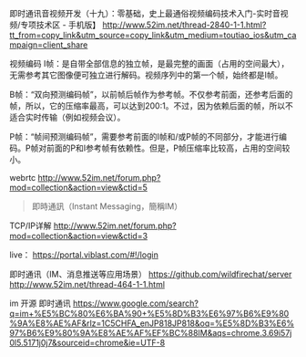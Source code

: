 即时通讯音视频开发（十九）：零基础，史上最通俗视频编码技术入门-实时音视频/专项技术区 - 手机版】
http://www.52im.net/thread-2840-1-1.html?tt_from=copy_link&utm_source=copy_link&utm_medium=toutiao_ios&utm_campaign=client_share


视频编码
I帧：是自带全部信息的独立帧，是最完整的画面（占用的空间最大），无需参考其它图像便可独立进行解码。视频序列中的第一个帧，始终都是I帧。

B帧：“双向预测编码帧”，以前帧后帧作为参考帧。不仅参考前面，还参考后面的帧，所以，它的压缩率最高，可以达到200:1。不过，因为依赖后面的帧，所以不适合实时传输（例如视频会议）。

P帧：“帧间预测编码帧”，需要参考前面的I帧和/或P帧的不同部分，才能进行编码。P帧对前面的P和I参考帧有依赖性。但是，P帧压缩率比较高，占用的空间较小。



webrtc
http://www.52im.net/forum.php?mod=collection&action=view&ctid=5

>即時通訊（Instant Messaging，簡稱IM）

TCP/IP详解
http://www.52im.net/forum.php?mod=collection&action=view&ctid=3


live：
https://portal.viblast.com/#!/login


即时通讯（IM、消息推送等应用场景） https://github.com/wildfirechat/server
http://www.52im.net/thread-464-1-1.html

im 开源 即时通讯 
https://www.google.com/search?q=im+%E5%BC%80%E6%BA%90+%E5%8D%B3%E6%97%B6%E9%80%9A%E8%AE%AF&rlz=1C5CHFA_enJP818JP818&oq=%E5%8D%B3%E6%97%B6%E9%80%9A%E8%AE%AF%EF%BC%88IM&aqs=chrome.3.69i57j0l5.5171j0j7&sourceid=chrome&ie=UTF-8
